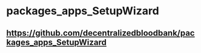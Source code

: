# packages_apps_SetupWizard

## https://github.com/decentralizedbloodbank/packages_apps_SetupWizard
